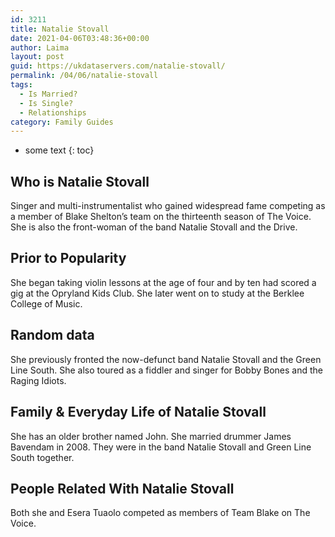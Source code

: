 ```yaml
---
id: 3211
title: Natalie Stovall
date: 2021-04-06T03:48:36+00:00
author: Laima
layout: post
guid: https://ukdataservers.com/natalie-stovall/
permalink: /04/06/natalie-stovall
tags:
  - Is Married?
  - Is Single?
  - Relationships
category: Family Guides
---
```


* some text
{: toc}


## Who is Natalie Stovall
                  
                  
                  
Singer and multi-instrumentalist who gained widespread fame competing as a member of Blake Shelton&#8217;s team on the thirteenth season of The Voice. She is also the front-woman of the band Natalie Stovall and the Drive. 
                  
              
            
              
            
                
                
                
## Prior to Popularity
                  
                  
                  
She began taking violin lessons at the age of four and by ten had scored a gig at the Opryland Kids Club. She later went on to study at the Berklee College of Music. 
                  
              
            
              
            
                
                
                
## Random data
                  
                  
                  
She previously fronted the now-defunct band Natalie Stovall and the Green Line South. She also toured as a fiddler and singer for Bobby Bones and the Raging Idiots. 
                  
              
            
              
            
                
                
                
## Family & Everyday Life of Natalie Stovall
                  
                  
                  
She has an older brother named John. She married drummer James Bavendam in 2008. They were in the band Natalie Stovall and Green Line South together. 
                  
              
            
              
            
                
                
                
## People Related With Natalie Stovall
                  
                  
                  
Both she and Esera Tuaolo competed as members of Team Blake on The Voice. 
                  
              
            
              
            
                
              
            
              
              
            
            
              
            
          
          
          